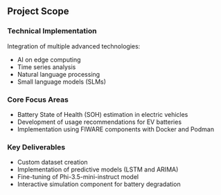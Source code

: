 ## Project Scope

### Technical Implementation
Integration of multiple advanced technologies:
- AI on edge computing
- Time series analysis
- Natural language processing
- Small language models (SLMs)
  
### Core Focus Areas
- Battery State of Health (SOH) estimation in electric vehicles
- Development of usage recommendations for EV batteries
- Implementation using FIWARE components with Docker and Podman

### Key Deliverables
- Custom dataset creation
- Implementation of predictive models (LSTM and ARIMA)
- Fine-tuning of Phi-3.5-mini-instruct model
- Interactive simulation component for battery degradation
